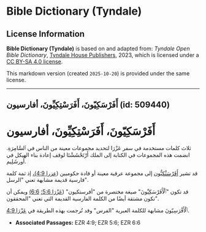 # Bible Dictionary (Tyndale)

## License Information

**Bible Dictionary (Tyndale)** is based on and adapted from: _Tyndale Open Bible Dictionary_, [Tyndale House Publishers](https://tyndaleopenresources.com/), 2023, which is licensed under a [CC BY-SA 4.0 license](https://creativecommons.org/licenses/by-sa/4.0/legalcode.en).

This markdown version (created `2025-10-20`) is provided under the same license.



--------------------------------

## أَفَرْسَكِيّونَ، أَفَرَسْتِكِيِّونَ، أفارسيون (id: 509440)

أَفَرْسَكِيّونَ، أَفَرَسْتِكِيِّونَ، أفارسيون
=============================================

ثلاث كلمات مستخدمة في سفر عَزْرَا لتحديد مجموعات معينة من الناس في ٱلسَّامِرَةِ. انضمت هذه المجموعات في الكتابة إلى الملك أَرْتَحْشَشْتَا لوقف إعادة بناء الهيكل في أورشَلِيم.

قد تشير [أَفَرْسَثْكيُّون](https://ref.ly/Ezra4:9) إلى مجموعة عرقية معينة أو قادة حكوميين ([عزرا 4:9\)،](https://ref.ly/Ezra4:9) إذ ثمة كلمة فارسية قديمة مشابهة تعني "الرسل".

قد تكون "ٱلْأَفَرْسَكِيِّونَ" صيغة مختصرة من "أفرستكيون" ([عَزْرَا 5:6؛](https://ref.ly/Ezra5:6) [6:6\)](https://ref.ly/Ezra6:6) ويمكن أن تكون مشتقة أيضًا من الكلمة الفارسية القديمة التي تعني "المحققون".

ٱلْأَفْرَسِيّونَ مشابهة للكلمة العبرية "الفرس" وقد تُرجمت بهذه الطريقة في [عَزْرَا 4:9](https://ref.ly/Ezra4:9).

* **Associated Passages:** EZR 4:9; EZR 5:6; EZR 6:6

